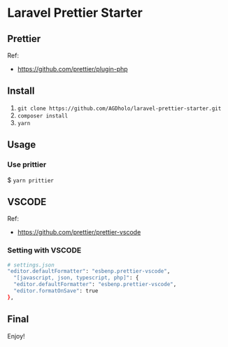 # Laravel Prettier Starter

## Prettier

Ref:

- https://github.com/prettier/plugin-php

## Install

1. `git clone https://github.com/AGDholo/laravel-prettier-starter.git`
2. `composer install`
3. `yarn`

## Usage

### Use prittier

$ `yarn prittier`

## VSCODE

Ref:

- https://github.com/prettier/prettier-vscode

### Setting with VSCODE

```bash
# settings.json
"editor.defaultFormatter": "esbenp.prettier-vscode",
  "[javascript, json, typescript, php]": {
  "editor.defaultFormatter": "esbenp.prettier-vscode",
  "editor.formatOnSave": true
},
```

## Final

Enjoy!
